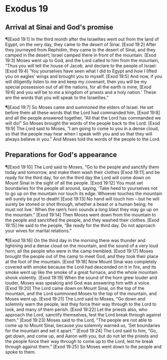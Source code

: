 # Exodus 19

## Arrival at Sinai and God's promise
¶[Exod 19:1] In the third month after the Israelites went out from the land of Egypt, on the very day, they came to the desert of Sinai.
[Exod 19:2] After they journeyed from Rephidim, they came to the desert of Sinai, and they camped in the desert; Israel camped there in front of the mountain.
[Exod 19:3] Moses went up to God, and the Lord called to him from the mountain, “Thus you will tell the house of Jacob, and declare to the people of Israel:
[Exod 19:4] ‘You yourselves have seen what I did to Egypt and how I lifted you on eagles’ wings and brought you to myself.
[Exod 19:5] And now, if you will diligently listen to me and keep my covenant, then you will be my special possession out of all the nations, for all the earth is mine,
[Exod 19:6] and you will be to me a kingdom of priests and a holy nation.’ These are the words that you will speak to the Israelites.”

¶[Exod 19:7] So Moses came and summoned the elders of Israel. He set before them all these words that the Lord had commanded him,
[Exod 19:8] and all the people answered together, “All that the Lord has commanded we will do!” So Moses brought the words of the people back to the Lord.
[Exod 19:9] The Lord said to Moses, “I am going to come to you in a dense cloud, so that the people may hear when I speak with you and so that they will always believe in you.” And Moses told the words of the people to the Lord.

## Preparations for God's appearance
¶[Exod 19:10] The Lord said to Moses, “Go to the people and sanctify them today and tomorrow, and make them wash their clothes
[Exod 19:11] and be ready for the third day, for on the third day the Lord will come down on Mount Sinai in the sight of all the people.
[Exod 19:12] You must set boundaries for the people all around, saying, ‘Take heed to yourselves not to go up on the mountain nor touch its edge. Whoever touches the mountain will surely be put to death!
[Exod 19:13] No hand will touch him – but he will surely be stoned or shot through, whether a beast or a human being; he must not live.’ When the ram’s horn sounds a long blast they may go up on the mountain.”
[Exod 19:14] Then Moses went down from the mountain to the people and sanctified the people, and they washed their clothes.
[Exod 19:15] He said to the people, “Be ready for the third day. Do not approach your wives for marital relations.”

¶[Exod 19:16] On the third day in the morning there was thunder and lightning and a dense cloud on the mountain, and the sound of a very loud horn; all the people who were in the camp trembled.
[Exod 19:17] Moses brought the people out of the camp to meet God, and they took their place at the foot of the mountain.
[Exod 19:18] Now Mount Sinai was completely covered with smoke because the Lord had descended on it in fire, and its smoke went up like the smoke of a great furnace, and the whole mountain shook violently.
[Exod 19:19] When the sound of the horn grew louder and louder, Moses was speaking and God was answering him with a voice.
[Exod 19:20] The Lord came down on Mount Sinai, on the top of the mountain, and the Lord summoned Moses to the top of the mountain, and Moses went up.
[Exod 19:21] The Lord said to Moses, “Go down and solemnly warn the people, lest they force their way through to the Lord to look, and many of them perish.
[Exod 19:22] Let the priests also, who approach the Lord, sanctify themselves, lest the Lord break through against them.”
[Exod 19:23] Moses said to the Lord, “The people are not able to come up to Mount Sinai, because you solemnly warned us, ‘Set boundaries for the mountain and set it apart.’”
[Exod 19:24] The Lord said to him, “Go, get down, and come up, and Aaron with you, but do not let the priests and the people force their way through to come up to the Lord, lest he break through against them.”
[Exod 19:25] So Moses went down to the people and spoke to them.
